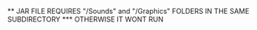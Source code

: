 ** JAR FILE REQUIRES "/Sounds" and "/Graphics" FOLDERS IN THE SAME SUBDIRECTORY
*** OTHERWISE IT WONT RUN

